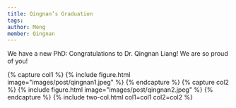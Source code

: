 ```yaml
---
title: Qingnan’s Graduation
tags:
author: Meng
member: Qingnan
---
```


We have a new PhD: Congratulations to Dr. Qingnan Liang! We are so proud of you!

{% capture col1 %}
{%
  include figure.html
  image="images/post/qingnan1.jpeg"
%}
{% endcapture %}
{% capture col2 %}
{%
  include figure.html
  image="images/post/qingnan2.jpeg"
%}
{% endcapture %}
{% include two-col.html col1=col1 col2=col2 %}

